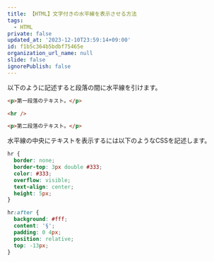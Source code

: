 ```yaml
---
title: 【HTML】文字付きの水平線を表示させる方法
tags:
  - HTML
private: false
updated_at: '2023-12-10T23:59:14+09:00'
id: f1b5c364b5bdbf75465e
organization_url_name: null
slide: false
ignorePublish: false
---
```

以下のように記述すると段落の間に水平線を引けます。

```html
<p>第一段落のテキスト。</p>

<hr />

<p>第二段落のテキスト。</p>
```

水平線の中央にテキストを表示するには以下のようなCSSを記述します。

```css
hr {
  border: none;
  border-top: 3px double #333;
  color: #333;
  overflow: visible;
  text-align: center;
  height: 5px;
}

hr:after {
  background: #fff;
  content: '§';
  padding: 0 4px;
  position: relative;
  top: -13px;
}
```
